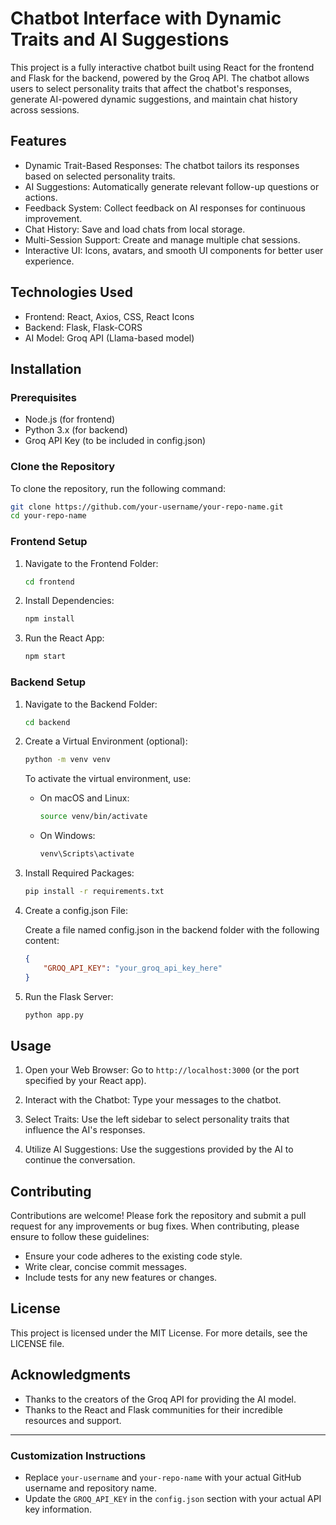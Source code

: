 # Chatbot Interface with Dynamic Traits and AI Suggestions

This project is a fully interactive chatbot built using React for the frontend and Flask for the backend, powered by the Groq API. The chatbot allows users to select personality traits that affect the chatbot's responses, generate AI-powered dynamic suggestions, and maintain chat history across sessions.

## Features

- Dynamic Trait-Based Responses: The chatbot tailors its responses based on selected personality traits.
- AI Suggestions: Automatically generate relevant follow-up questions or actions.
- Feedback System: Collect feedback on AI responses for continuous improvement.
- Chat History: Save and load chats from local storage.
- Multi-Session Support: Create and manage multiple chat sessions.
- Interactive UI: Icons, avatars, and smooth UI components for better user experience.

## Technologies Used

- Frontend: React, Axios, CSS, React Icons
- Backend: Flask, Flask-CORS
- AI Model: Groq API (Llama-based model)

## Installation

### Prerequisites

- Node.js (for frontend)
- Python 3.x (for backend)
- Groq API Key (to be included in config.json)

### Clone the Repository

To clone the repository, run the following command:

```bash
git clone https://github.com/your-username/your-repo-name.git
cd your-repo-name
```

### Frontend Setup

1. Navigate to the Frontend Folder:

   ```bash
   cd frontend
   ```

2. Install Dependencies:

   ```bash
   npm install
   ```

3. Run the React App:

   ```bash
   npm start
   ```

### Backend Setup

1. Navigate to the Backend Folder:

   ```bash
   cd backend
   ```

2. Create a Virtual Environment (optional):

   ```bash
   python -m venv venv
   ```

   To activate the virtual environment, use:

   - On macOS and Linux:
     ```bash
     source venv/bin/activate
     ```

   - On Windows:
     ```bash
     venv\Scripts\activate
     ```

3. Install Required Packages:

   ```bash
   pip install -r requirements.txt
   ```

4. Create a config.json File:

   Create a file named config.json in the backend folder with the following content:

   ```json
   {
       "GROQ_API_KEY": "your_groq_api_key_here"
   }
   ```

5. Run the Flask Server:

   ```bash
   python app.py
   ```

## Usage

1. Open your Web Browser: Go to `http://localhost:3000` (or the port specified by your React app).

2. Interact with the Chatbot: Type your messages to the chatbot.

3. Select Traits: Use the left sidebar to select personality traits that influence the AI's responses.

4. Utilize AI Suggestions: Use the suggestions provided by the AI to continue the conversation.

## Contributing

Contributions are welcome! Please fork the repository and submit a pull request for any improvements or bug fixes. When contributing, please ensure to follow these guidelines:

- Ensure your code adheres to the existing code style.
- Write clear, concise commit messages.
- Include tests for any new features or changes.

## License

This project is licensed under the MIT License. For more details, see the LICENSE file.

## Acknowledgments

- Thanks to the creators of the Groq API for providing the AI model.
- Thanks to the React and Flask communities for their incredible resources and support.

---

### Customization Instructions

- Replace `your-username` and `your-repo-name` with your actual GitHub username and repository name.
- Update the `GROQ_API_KEY` in the `config.json` section with your actual API key information.

